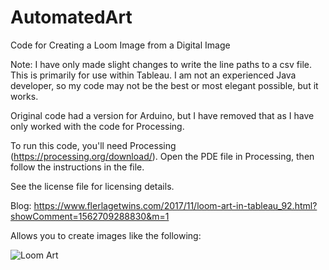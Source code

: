 # AutomatedArt
Code for Creating a Loom Image from a Digital Image

Note: I have only made slight changes to write the line paths to a csv file. This is primarily for use within Tableau. I am not an experienced Java developer, so my code may not be the best or most elegant possible, but it works.

Original code had a version for Arduino, but I have removed that as I have only worked with the code for Processing.

To run this code, you'll need Processing (https://processing.org/download/). Open the PDE file in Processing, then follow the instructions in the file.

See the license file for licensing details.

Blog: https://www.flerlagetwins.com/2017/11/loom-art-in-tableau_92.html?showComment=1562709288830&m=1

Allows you to create images like the following:

![Loom Art](https://i.imgur.com/QBINaaA.png)
